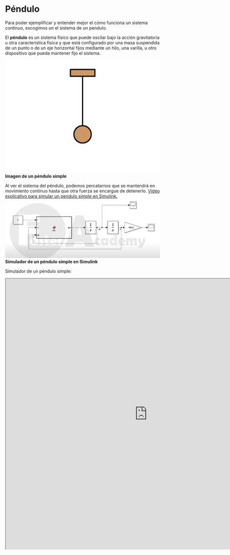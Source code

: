 # Péndulo

Para poder ejemplificar y entender mejor el cómo funciona un sistema continuo, escogimos un el sistema de un pendulo.

El **péndulo** ​es un sistema físico que puede oscilar bajo la acción gravitatoria u otra característica física y que está configurado por una masa suspendida de un punto o de un eje horizontal fijos mediante un hilo, una varilla, u otro dispositivo que pueda mantener fijo el sistema.

![](../assets/pendulo02.gif) 
**Imagen de un péndulo simple**

Al ver el sistema del péndulo, podemos percatarnos que se mantendrá en movimiento continuo hasta que otra fuerza se encargue de detenerlo.
<a href="https://www.youtube.com/watch?v=eTEIu0Z3Q6U&ab_channel=FasterAcademy" target="_blank">Video explicativo para simular un pendulo simple en Simulink.</a>
![](../assets/simulinksimple.png)
**Simulador de un péndulo simple en Simulink**

Simulador de un péndulo simple:

<iframe id="inlineFrameExample" title="Inline Frame Example" width="920" height="880"
                src="https://phet.colorado.edu/sims/html/pendulum-lab/latest/pendulum-lab_es.html">
</iframe>

